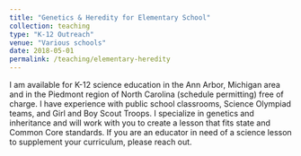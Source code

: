 ```yaml
---
title: "Genetics & Heredity for Elementary School"
collection: teaching
type: "K-12 Outreach"
venue: "Various schools"
date: 2018-05-01
permalink: /teaching/elementary-heredity
---
```


I am available for K-12 science education in the Ann Arbor, Michigan area and in the Piedmont region of North Carolina (schedule permitting) free of charge. I have experience with public school classrooms, Science Olympiad teams, and Girl and Boy Scout Troops. I specialize in genetics and inheritance and will work with you to create a lesson that fits state and Common Core standards. If you are an educator in need of a science lesson to supplement your curriculum, please reach out.


